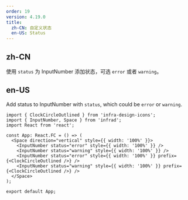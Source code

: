 ```yaml
---
order: 19
version: 4.19.0
title:
  zh-CN: 自定义状态
  en-US: Status
---
```


## zh-CN

使用 `status` 为 InputNumber 添加状态，可选 `error` 或者 `warning`。

## en-US

Add status to InputNumber with `status`, which could be `error` or `warning`.

```tsx
import { ClockCircleOutlined } from 'infra-design-icons';
import { InputNumber, Space } from 'infrad';
import React from 'react';

const App: React.FC = () => (
  <Space direction="vertical" style={{ width: '100%' }}>
    <InputNumber status="error" style={{ width: '100%' }} />
    <InputNumber status="warning" style={{ width: '100%' }} />
    <InputNumber status="error" style={{ width: '100%' }} prefix={<ClockCircleOutlined />} />
    <InputNumber status="warning" style={{ width: '100%' }} prefix={<ClockCircleOutlined />} />
  </Space>
);

export default App;
```
